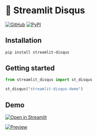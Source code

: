 # 💬 Streamlit Disqus

[![GitHub][github_badge]][github_link] [![PyPI][pypi_badge]][pypi_link] 

## Installation

```sh
pip install streamlit-disqus
```

## Getting started

```python
from streamlit_disqus import st_disqus

st_disqus("streamlit-disqus-demo")
```

## Demo

[![Open in Streamlit][share_badge]][share_link] 

[![Preview][share_img]][share_link]

[share_badge]: https://static.streamlit.io/badges/streamlit_badge_black_white.svg
[share_link]: https://share.streamlit.io/okld/streamlit-gallery/main?p=disqus
[share_img]: https://raw.githubusercontent.com/okld/streamlit-disqus/main/preview.png

[github_badge]: https://badgen.net/badge/icon/GitHub?icon=github&color=black&label
[github_link]: https://github.com/okld/streamlit-disqus

[pypi_badge]: https://badgen.net/pypi/v/streamlit-disqus?icon=pypi&color=black&label
[pypi_link]: https://pypi.org/project/streamlit-disqus
